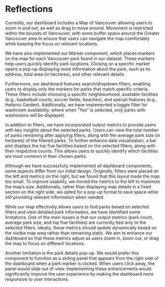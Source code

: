 # Reflections

Currently, our dashboard includes a Map of Vancouver allowing users to zoom in and out, as well as drag to move around. Movement is restricted within the bounds of Vancouver, with some buffer space around the Greater Vancouver area to ensure that users can navigate the map comfortably while keeping the focus on relevant locations.

We have also implemented our Marker component, which places markers on the map for each Vancouver park found in our dataset. These markers help users quickly identify park locations. Clicking on a specific marker opens a pop-up displaying more information about the park, such as its address, total area (in hectares), and other relevant details.

Furthermore, our dashboard features search/dropdown filters, enabling users to display only the markers for parks that match specific criteria. These filters include choosing a specific neighbourhood, available facilities (e.g., basketball courts, soccer fields, beaches), and special features (e.g., Hellenic Garden). Additionally, we have implemented a toggle filter for washroom availability, where when "Yes" is selected, only parks with washrooms will be displayed.

In addition to filters, we have incorporated output metrics to provide users with key insights about the selected parks. Users can view the total number of parks remaining after applying filters, along with the average park size (in hectares) of the filtered parks. To further enhance data visualization, a bar plot displays the top five facilities based on the selected filters, along with their respective counts. This allows users to quickly identify which facilities are most common in their chosen parks.

Although we have successfully implemented all dashboard components, some aspects differ from our initial design. Originally, filters were placed on the left and metrics on the right, but we found that this layout made the map too small. To improve usability, we moved the metrics to the left to maximize the map’s size. Additionally, rather than displaying map details in a fixed section on the right side, we opted for a pop-up format to save space while still providing relevant information when needed.

While our map effectively allows users to find parks based on selected filters and view detailed park information, we have identified some limitations. One of the main issues is that our output metrics (park count, average park size, and top five facilities) are currently tied only to the selected filters. Ideally, these metrics should update dynamically based on the visible map area rather than remaining static. We aim to enhance our dashboard so that these metrics adjust as users zoom in, zoom out, or drag the map to focus on different locations.

Another limitation is the park details pop-up. We would prefer this component to function as a sliding panel that appears from the right side of the dashboard when a park marker is clicked. When users click away, the panel would slide out of view. Implementing these enhancements would significantly improve the user experience by making the dashboard more responsive to user interactions. 
